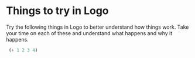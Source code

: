 # Things to try in Logo

Try the following things in Logo to better understand how things work. Take your time on each of these and understand what happens and why it happens.

```lisp
 (+ 1 2 3 4)
 ```
